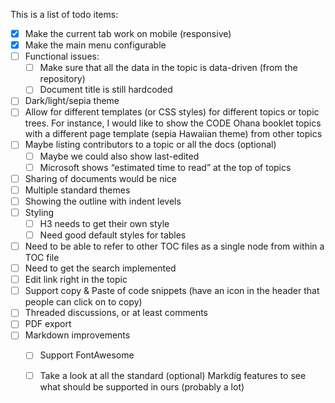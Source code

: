 ﻿This is a list of todo items:


* [X] Make the current tab work on mobile (responsive)
* [X] Make the main menu configurable
* [ ] Functional issues:
    * [ ] Make sure that all the data in the topic is data-driven (from the repository)
    * [ ] Document title is still hardcoded
* [ ] Dark/light/sepia theme
* [ ] Allow for different templates (or CSS styles) for different topics or topic trees. For instance, I would like to show the CODE Ohana booklet topics with a different page template (sepia Hawaiian theme) from other topics
* [ ] Maybe listing contributors to a topic or all the docs (optional)
    * [ ] Maybe we could also show last-edited
    * [ ] Microsoft shows “estimated time to read” at the top of topics
* [ ] Sharing of documents would be nice
* [ ] Multiple standard themes
* [ ] Showing the outline with indent levels
* [ ] Styling
    * [ ] H3 needs to get their own style
    * [ ] Need good default styles for tables
* [ ] Need to be able to refer to other TOC files as a single node from within a TOC file
* [ ] Need to get the search implemented
* [ ] Edit link right in the topic
* [ ] Support copy & Paste of code snippets (have an icon in the header that people can click on to copy)
* [ ] Threaded discussions, or at least comments
* [ ] PDF export
* [ ] Markdown improvements
    * [ ] Support FontAwesome
	* [ ] Take a look at all the standard (optional) Markdig features to see what should be supported in ours (probably a lot)


